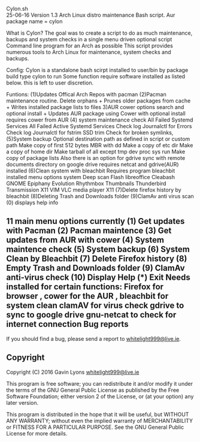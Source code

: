 Cylon.sh  
25-06-16 
Version 1.3
Arch Linux distro maintenance  Bash script. 
Aur package name = cylon

What is Cylon?
The goal was to create a script to do as much maintenance, 
backups and system checks in a single menu driven optional script Command line program for an Arch as possible
This script provides numerous tools 
to Arch Linux for maintenance, system checks and backups.  

Config:
Cylon is a standalone bash scirpt installed to user/bin by package build type cylon to run 
Some function require software installed as listed below. this is left to user discretion.

Funtions:
(1)Updates Offical Arch Repos with pacman
(2)Pacman maintenance routine.
Delete orphans + Prunes older packages from cache +
Writes installed package lists to files 
3)AUR cower options search and optional install + Updates AUR package
using  Cower with optional install requires cower  from AUR
(4) system maintenance check
All Failed Systemd Services
All Failed Active Systemd Services
Check log Journalctl for Errors
Check log Journalctl for fstrim SSD trim
Check for broken symlinks, 
(5)System backup
Optional destination path as defined in script or custom path
Make copy of first 512 bytes MBR with dd
Make a copy of etc dir
Make a copy of home dir
Make tarball of all except tmp dev proc sys run
Make copy of package lists
Also there is an option 
for gdrive sync with remote documents directory on google drive requires netcat and gdrive(AUR) installed
(6)Clean system with bleachbit
Requires program bleachbit installed menu options
system
 Deep scan
 Flash
libreoffice
Cleabash
GNOME
Epiphany
Evolution
Rhythmbox
Thumbnails
Thunderbird
Transmission
X11
VIM
VLC media player
X11
(7)Delete firefox history by bleachbit
(8)Deleting Trash and Downloads folder
(9)ClamAv anti virus scan 
(0) displays help info

11 main menu options currently
    (1)     Get updates with Pacman
    (2)     Pacman maintence
    (3)     Get updates from AUR with cower
    (4)     System maintence check
    (5)     System backup
    (6)     System Clean by Bleachbit
    (7)     Delete Firefox history
    (8)     Empty Trash and Downloads folder
    (9)     ClamAv anti-virus check
    (10)    Display Help
    (*)     Exit
Needs installed for certain functions:
Firefox for browser , 
cower for the AUR , 
bleachbit for system clean
clamAV for virus check
gdrive to sync to google drive
gnu-netcat to check for internet connection
Bug reports
-----------

If you should find a bug, please send a report to <whitelight999@live.ie>.


Copyright
---------

Copyright (C) 2016 Gavin Lyons <whitelight999@live.ie>

This program is free software; you can redistribute it and/or modify
it under the terms of the GNU General Public License as published by
the Free Software Foundation; either version 2 of the License, or
(at your option) any later version.

This program is distributed in the hope that it will be useful,
but WITHOUT ANY WARRANTY; without even the implied warranty of
MERCHANTABILITY or FITNESS FOR A PARTICULAR PURPOSE. See the
GNU General Public License for more details.



